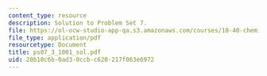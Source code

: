 ```yaml
---
content_type: resource
description: Solution to Problem Set 7.
file: https://ol-ocw-studio-app-qa.s3.amazonaws.com/courses/10-40-chemical-engineering-thermodynamics-fall-2003/20b10c6b0ad30ccbc620217f063e6972_ps07_3_1001_sol.pdf
file_type: application/pdf
resourcetype: Document
title: ps07_3_1001_sol.pdf
uid: 20b10c6b-0ad3-0ccb-c620-217f063e6972
---
```

